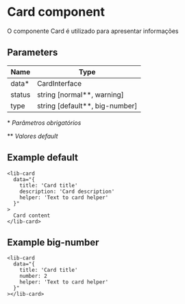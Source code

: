 # Card component
O componente Card é utilizado para apresentar informações

## Parameters
| Name          | Type                            |
|---------------|---------------------------------|
| data*         | CardInterface                   |
| status        | string [normal\*\*, warning]    |
| type          | string [default\*\*, big-number]|

\* *Parâmetros obrigatórios*

\*\* *Valores default*

## Example default
~~~~
<lib-card
  data="{ 
    title: 'Card title'
    description: 'Card description'
    helper: 'Text to card helper'
  }"
>
  Card content
</lib-card>
~~~~

## Example big-number
~~~~
<lib-card
  data="{ 
    title: 'Card title'
    number: 2
    helper: 'Text to card helper'
  }"
></lib-card>
~~~~
